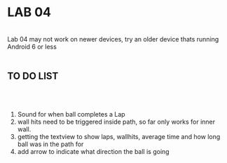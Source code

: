 <h1> LAB 04 </h1> <br />
Lab 04 may not work on newer devices, try an older device thats running Android 6 or less <br /> <br />
<h2> TO DO LIST </h2> <br /> <br />
<ol>
  <li>Sound for when ball completes a Lap</li>
  <li>wall hits need to be triggered inside path, so far only works for inner wall.</li>
  <li>getting the textview to show laps, wallhits, average time and how long ball was in the path for</li>
  <li>add arrow to indicate what direction the ball is going</li>
</ol> 

